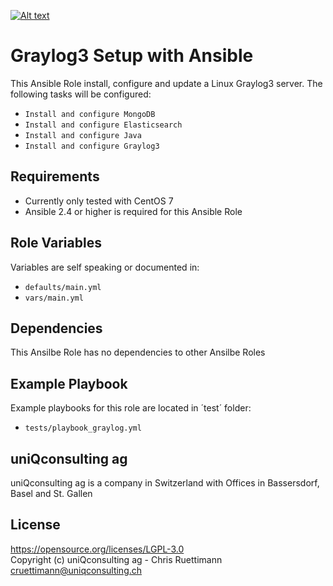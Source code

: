 [![Alt text](https://www.uniqconsulting.ch/images/logo.png)](https://www.uniqconsulting.ch/)

Graylog3 Setup with Ansible
===========================

This Ansible Role install, configure and update a Linux Graylog3 server. The following tasks will be configured:
* `Install and configure MongoDB`
* `Install and configure Elasticsearch`
* `Install and configure Java`
* `Install and configure Graylog3`

Requirements
------------

* Currently only tested with CentOS 7
* Ansible 2.4 or higher is required for this Ansible Role

Role Variables
--------------

Variables are self speaking or documented in:   
* `defaults/main.yml`
* `vars/main.yml`

Dependencies
------------

This Ansilbe Role has no dependencies to other Ansilbe Roles

Example Playbook
----------------

Example playbooks for this role are located in ´test´ folder:
* `tests/playbook_graylog.yml`

uniQconsulting ag
-----------------

uniQconsulting ag is a company in Switzerland with Offices in Bassersdorf, Basel and St. Gallen

License
-------
https://opensource.org/licenses/LGPL-3.0    
Copyright (c) uniQconsulting ag - Chris Ruettimann cruettimann@uniqconsulting.ch
